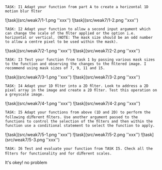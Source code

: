 	TASK: I1 Adapt your function from part A to create a horizontal 1D motion blur ﬁlter

![task](src/weak7/1-1.png ''xxx'')
![task](src/weak7/1-2.png ''xxx'')


	TASK: I2 Adapt your function to allow a second input argument which can change the scale of the ﬁlter applied or the option i.e. horizontal or vertical. (NOTE: The mask size should be an odd number to allow a centre pixel to be used within the mask).

![task](src/weak7/2-1.png ''xxx'')
![task](src/weak7/2-2.png ''xxx'')

	TASK: I3 Test your function from task 1 by passing various mask sizes to the function and observing the changes to the ﬁltered image. I recommend using mask sizes of 7, 9, 11 and 15.

![task](src/weak7/3-1.png ''xxx'')
![task](src/weak7/3-2.png ''xxx'')

	TASK: I4 Adapt your 1D ﬁlter into a 2D ﬁlter. Look to address a 2D pixel array in the image and create a 2D ﬁlter. Test this operation on a greyscale image.

![task](src/weak7/4-1.png ''xxx'')
![task](src/weak7/4-2.png ''xxx'')

	TASK: I5 Adapt your functions from above (1D and 2D) to perform the following diﬀerent ﬁlters. Use another argument passed to the functions to control the selection of the ﬁlters and then within the function use a conditional statement to select the function to apply.

![task](src/weak7/5-1.png ''xxx'')
![task](src/weak7/5-2.png ''xxx'')
![task](src/weak7/5-3.png ''xxx'')

	TASK: I6 Test and evaluate your function from TASK I5. Check all the ﬁlters for functionality and for diﬀerent scales.

It's okey! no problem